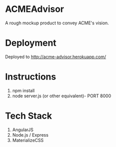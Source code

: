 # ACMEAdvisor  
A rough mockup product to convey ACME's vision.  

# Deployment  
Deployed to http://acme-advisor.herokuapp.com/  

# Instructions  
1) npm install  
2) node server.js (or other equivalent)- PORT 8000  

# Tech Stack  
1) AngularJS  
2) Node.js / Express  
3) MaterializeCSS  